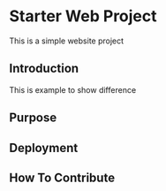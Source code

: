 # Starter Web Project

This is a simple website project
## Introduction

This is example to show difference
## Purpose
## Deployment
## How To Contribute